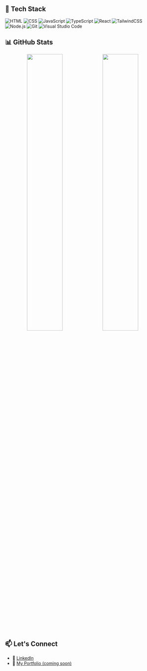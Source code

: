 ## 🧰 Tech Stack

![HTML](https://img.shields.io/badge/-HTML5-E34F26?logo=html5&logoColor=fff)
![CSS](https://img.shields.io/badge/-CSS3-1572B6?logo=css3&logoColor=fff)
![JavaScript](https://img.shields.io/badge/-JavaScript-F7DF1E?logo=javascript&logoColor=000)
![TypeScript](https://img.shields.io/badge/-TypeScript-3178C6?logo=typescript&logoColor=fff)
![React](https://img.shields.io/badge/-React-61DAFB?logo=react&logoColor=000)
![TailwindCSS](https://img.shields.io/badge/-Tailwind-38B2AC?logo=tailwind-css&logoColor=fff)
![Node.js](https://img.shields.io/badge/-Node.js-339933?logo=node.js&logoColor=fff)
![Git](https://img.shields.io/badge/-Git-F05032?logo=git&logoColor=fff)
![Visual Studio Code](https://img.shields.io/badge/-VS_Code-007ACC?logo=visual-studio-code&logoColor=fff)

## 📊 GitHub Stats

<p align="center">
  <img src="https://github-readme-stats.vercel.app/api?username=adriantayeh&show_icons=true&theme=radical" width="48%" />
  <img src="https://github-readme-streak-stats.herokuapp.com/?user=adriantayeh&theme=radical" width="48%" />
</p>

## 📫 Let's Connect

- 💼 [LinkedIn](https://www.linkedin.com/in/adrian-tayeh/)
- 🧪 [My Portfolio (coming soon)]()
